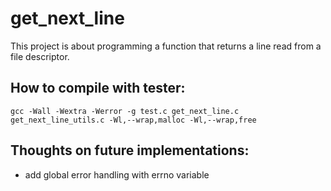 # get_next_line
This project is about programming a function that returns a line read from a file descriptor.

## How to compile with tester:
```shell
gcc -Wall -Wextra -Werror -g test.c get_next_line.c get_next_line_utils.c -Wl,--wrap,malloc -Wl,--wrap,free
```

## Thoughts on future implementations:
- add global error handling with errno variable